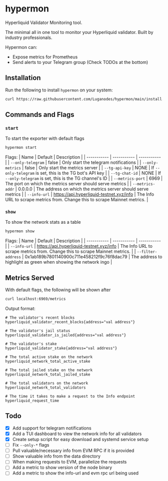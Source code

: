 # hypermon
Hyperliquid Validator Monitoring tool.

The minimal all in one tool to monitor your Hyperliquid validator. Built by industry professionals.

Hypermon can:
- Expose metrics for Prometheus
- Send alerts to your Telegram group (Check TODOs at the bottom)

## Installation
Run the following to install `hypermon` on your system:
```bash
curl https://raw.githubusercontent.com/Luganodes/hypermon/main/install.sh | bash
```

## Commands and Flags
### `start`
To start the exporter with default flags
```bash
hypermon start
```
Flags:
| Name | Default | Description |
| ----------- | ----------- | ----------- |
| `--only-telegram` | false | Only start the telegram notifications |
| `--only-metrics` | false | Only start the metrics server |
| `--tg-api-key` | NONE | If `--only-telegram` is set, this is the TG bot's API key |
| `--tg-chat-id` | NONE | If `--only-telegram` is set, this is the TG channel's ID |
| `--metrics-port` | 6969 | The port on which the metrics server should serve metrics |
| `--metrics-addr` | 0.0.0.0 | The address on which the metrics server should serve metrics |
| `--info-url` | https://api.hyperliquid-testnet.xyz/info | The Info URL to scrape metrics from. Change this to scrape Mainnet metrics. |

### `show`
To show the network stats as a table
```bash
hypermon show
```
Flags:
| Name | Default | Description |
| ----------- | ----------- | ----------- |
| `--info-url` | https://api.hyperliquid-testnet.xyz/info | The Info URL to scrape metrics from. Change this to scrape Mainnet metrics. |
| `--filter-address` | 0x1ab189b7801140900c711e458212f9c76f8dac79 | The address to highlight as green when showing the network ingo |

## Metrics Served
With default flags, the following will be shown after
```bash
curl localhost:6969/metrics
```

Output format:
```
# The validator's recent blocks
hyperliquid_validator_recent_blocks{address="val address"}

# The validator's jail status
hyperliquid_validator_is_jailed{address="val address"}

# The validator's stake
hyperliquid_validator_stake{address="val address"}

# The total active stake on the network
hyperliquid_network_total_active_stake 

# The total jailed stake on the network
hyperliquid_network_total_jailed_stake 

# The total validators on the network
hyperliquid_network_total_validators 

# The time it takes to make a request to the Info endpoint
hyperliquid_request_time 
```

## Todo
- [x] Add support for telegram notifications
- [x] Add a TUI dashboard to view the network info for all validators
- [x] Create setup script for easy download and systemd service setup
- [ ] Fix `--only-*` flags
- [ ] Pull valuable/necessary info from EVM RPC if it is provided
- [ ] Show valuable info from the data directory
- [ ] When making requests to EVM, parallelize the requests
- [ ] Add a metric to show version of the node binary
- [ ] Add a metric to show the info-url and evm rpc url being used
